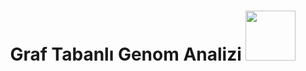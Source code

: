 <h1 align="center">
  Graf Tabanlı Genom Analizi
  <img src="https://media4.giphy.com/media/v1.Y2lkPTc5MGI3NjExYjJpa3hvcHg5bGt6cG45eW9ndGtlNzEyMmF3ZjFvNnoycTNvbGtoayZlcD12MV9pbnRlcm5hbF9naWZfYnlfaWQmY3Q9Zw/l1fWtMmQbuGvm/giphy.gif" width="80px"/>
</h1>
